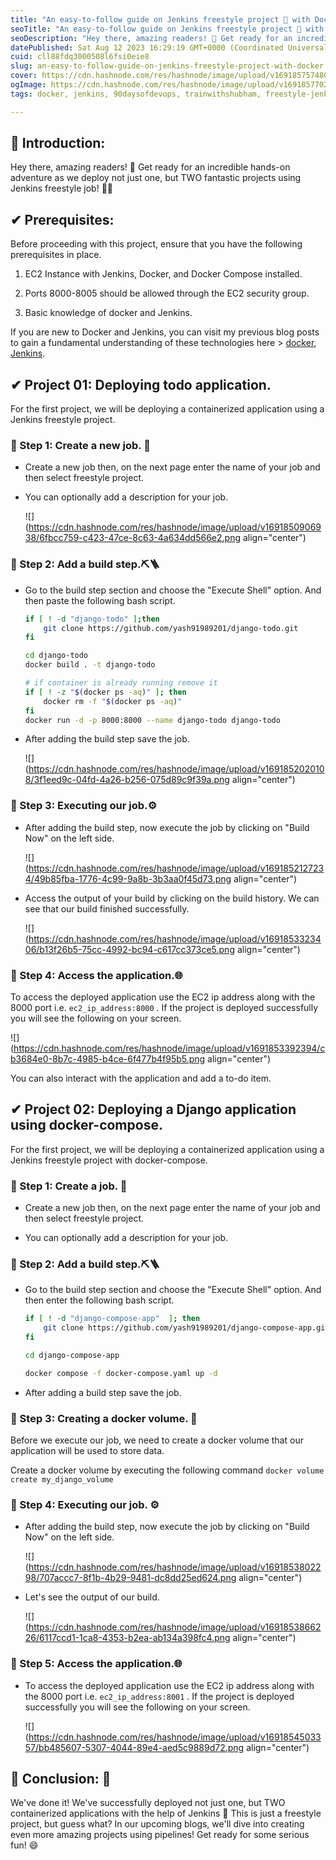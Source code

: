 ```yaml
---
title: "An easy-to-follow guide on Jenkins freestyle project 📜 with Docker🐳."
seoTitle: "An easy-to-follow guide on Jenkins freestyle project 📜 with Docker🐳."
seoDescription: "Hey there, amazing readers! 🎉 Get ready for an incredible hands-on adventure as we  deploy not just one, but TWO fantastic projects using Jenkins"
datePublished: Sat Aug 12 2023 16:29:19 GMT+0000 (Coordinated Universal Time)
cuid: cll88fdq3000508l6fsi0eie8
slug: an-easy-to-follow-guide-on-jenkins-freestyle-project-with-docker
cover: https://cdn.hashnode.com/res/hashnode/image/upload/v1691857574808/0136aec2-bfdb-47e5-845b-dcb43e84441b.gif
ogImage: https://cdn.hashnode.com/res/hashnode/image/upload/v1691857702549/cd5ecf14-b0ad-42cb-8fe5-87d7597be78d.gif
tags: docker, jenkins, 90daysofdevops, trainwithshubham, freestyle-jenkins-project

---
```


## **📍** Introduction:

Hey there, amazing readers! 🎉 Get ready for an incredible hands-on adventure as we deploy not just one, but TWO fantastic projects using Jenkins freestyle job! 🚀🌟

## ✔ Prerequisites:

Before proceeding with this project, ensure that you have the following prerequisites in place.

1. EC2 Instance with Jenkins, Docker, and Docker Compose installed.
    
2. Ports 8000-8005 should be allowed through the EC2 security group.
    
3. Basic knowledge of docker and Jenkins.
    

If you are new to Docker and Jenkins, you can visit my previous blog posts to gain a fundamental understanding of these technologies here &gt; [docker](https://yashraj-jaiswal.hashnode.dev/getting-started-with-docker-for-devops), [Jenkins](https://yashraj-jaiswal.hashnode.dev/a-basic-overview-of-cicd-and-jenkins-for-beginners).

## ✔ Project 01: Deploying todo application.

For the first project, we will be deploying a containerized application using a Jenkins freestyle project.

### 🔸 Step 1: Create a new job. 💼

* Create a new job then, on the next page enter the name of your job and then select freestyle project.
    
* You can optionally add a description for your job.
    
    ![](https://cdn.hashnode.com/res/hashnode/image/upload/v1691850906938/6fbcc759-c423-47ce-8c63-4a634dd566e2.png align="center")
    

### 🔸 Step 2: Add a build step.⛏🪜

* Go to the build step section and choose the "Execute Shell" option. And then paste the following bash script.
    
    ```bash
    if [ ! -d "django-todo" ];then
    	git clone https://github.com/yash91989201/django-todo.git 
    fi
    
    cd django-todo
    docker build . -t django-todo 
    
    # if container is already running remove it
    if [ ! -z "$(docker ps -aq)" ]; then
    	docker rm -f "$(docker ps -aq)"
    fi
    docker run -d -p 8000:8000 --name django-todo django-todo
    ```
    
* After adding the build step save the job.
    
    ![](https://cdn.hashnode.com/res/hashnode/image/upload/v1691852020108/3f1eed9c-04fd-4a26-b256-075d89c9f39a.png align="center")
    

### 🔸 Step 3: Executing our job.⚙️

* After adding the build step, now execute the job by clicking on "Build Now" on the left side.
    
    ![](https://cdn.hashnode.com/res/hashnode/image/upload/v1691852127234/49b85fba-1776-4c99-9a8b-3b3aa0f45d73.png align="center")
    
* Access the output of your build by clicking on the build history. We can see that our build finished successfully.
    
    ![](https://cdn.hashnode.com/res/hashnode/image/upload/v1691853323406/b13f26b5-75cc-4992-bc94-c617cc373ce5.png align="center")
    

### 🔸 Step 4: Access the application.**🌐**

To access the deployed application use the EC2 ip address along with the 8000 port i.e. `ec2_ip_address:8000` . If the project is deployed successfully you will see the following on your screen.

![](https://cdn.hashnode.com/res/hashnode/image/upload/v1691853392394/cb3684e0-8b7c-4985-b4ce-6f477b4f95b5.png align="center")

You can also interact with the application and add a to-do item.

## ✔ Project 02: Deploying a Django application using docker-compose.

For the first project, we will be deploying a containerized application using a Jenkins freestyle project with docker-compose.

### 🔸 Step 1: Create a job. 💼

* Create a new job then, on the next page enter the name of your job and then select freestyle project.
    
* You can optionally add a description for your job.
    

### 🔸 Step 2: Add a build step.⛏🪜

* Go to the build step section and choose the "Execute Shell" option. And then enter the following bash script.
    
    ```bash
    if [ ! -d "django-compose-app"  ]; then
    	git clone https://github.com/yash91989201/django-compose-app.git
    fi
    
    cd django-compose-app
    
    docker compose -f docker-compose.yaml up -d 
    ```
    
* After adding a build step save the job.
    

### 🔸 Step 3: Creating a docker volume. 💾

Before we execute our job, we need to create a docker volume that our application will be used to store data.

Create a docker volume by executing the following command `docker volume create my_django_volume`

### 🔸 Step 4: Executing our job. ⚙️

* After adding the build step, now execute the job by clicking on "Build Now" on the left side.
    
    ![](https://cdn.hashnode.com/res/hashnode/image/upload/v1691853802298/707accc7-8f1b-4b29-9481-dc8dd25ed624.png align="center")
    
* Let's see the output of our build.
    
    ![](https://cdn.hashnode.com/res/hashnode/image/upload/v1691853866226/6117ccd1-1ca8-4353-b2ea-ab134a398fc4.png align="center")
    

### 🔸 Step 5: Access the application.**🌐**

* To access the deployed application use the EC2 ip address along with the 8000 port i.e. `ec2_ip_address:8001` . If the project is deployed successfully you will see the following on your screen.
    
    ![](https://cdn.hashnode.com/res/hashnode/image/upload/v1691854503357/bb485607-5307-4044-89e4-aed5c9889d72.png align="center")
    

## **📍** Conclusion: **🎉**

We've done it! We've successfully deployed not just one, but TWO containerized applications with the help of Jenkins 🎉 This is just a freestyle project, but guess what? In our upcoming blogs, we'll dive into creating even more amazing projects using pipelines! Get ready for some serious fun! 😄